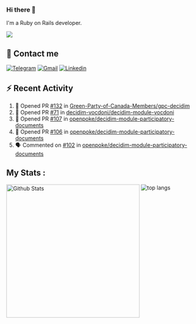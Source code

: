 ### Hi there 👋

I'm a Ruby on Rails developer.

<img src="https://komarev.com/ghpvc/?username=antopalidi&color=blueviolet&style=for-the-badge">

## 📩 Contact me 
[![Telegram](https://img.shields.io/badge/Telegram-2CA5E0?style=for-the-badge&logo=telegram&logoColor=white)](https://t.me/anna_top)
[![Gmail](https://img.shields.io/badge/email-D14836?style=for-the-badge&logo=gmail&logoColor=white)](mailto:topalidisanna@gmail.com)
[![Linkedin](https://img.shields.io/badge/LinkedIn-0077B5?style=for-the-badge&logo=linkedin&logoColor=white)](https://www.linkedin.com/in/topalidi/)
<!-- [![Codewars](https://img.shields.io/badge/Codewars-B1361E?style=for-the-badge&logo=Codewars&logoColor=white)](https://www.codewars.com/users/antopalidi) -->

## :zap: Recent Activity

<!--START_SECTION:activity-->
1. 💪 Opened PR [#132](https://github.com/Green-Party-of-Canada-Members/gpc-decidim/pull/132) in [Green-Party-of-Canada-Members/gpc-decidim](https://github.com/Green-Party-of-Canada-Members/gpc-decidim)
2. 💪 Opened PR [#71](https://github.com/decidim-vocdoni/decidim-module-vocdoni/pull/71) in [decidim-vocdoni/decidim-module-vocdoni](https://github.com/decidim-vocdoni/decidim-module-vocdoni)
3. 💪 Opened PR [#107](https://github.com/openpoke/decidim-module-participatory-documents/pull/107) in [openpoke/decidim-module-participatory-documents](https://github.com/openpoke/decidim-module-participatory-documents)
4. 💪 Opened PR [#106](https://github.com/openpoke/decidim-module-participatory-documents/pull/106) in [openpoke/decidim-module-participatory-documents](https://github.com/openpoke/decidim-module-participatory-documents)
5. 🗣 Commented on [#102](https://github.com/openpoke/decidim-module-participatory-documents/pull/102#issuecomment-1776923178) in [openpoke/decidim-module-participatory-documents](https://github.com/openpoke/decidim-module-participatory-documents)
<!--END_SECTION:activity-->

## My Stats :
<!--
<img alt="activity" src="https://streak-stats.demolab.com?user=antopalidi" />
-->
<div>
<img align="top" width="350px" alt="Github Stats" src="https://github-readme-stats-1-brown.vercel.app/api?username=antopalidi&count_private=true&show_icons=true&hide_border=true" />
<img align="top" alt="top langs" src="https://github-readme-stats-1-brown.vercel.app/api/top-langs/?username=antopalidi&layout=compact" />
 </div>
<!--
#### [My CV](https://antopalidi.github.io/my_cv/)
-->

<!--
**antopalidi/antopalidi** is a ✨ _special_ ✨ repository because its `README.md` (this file) appears on your GitHub profile.
-->
